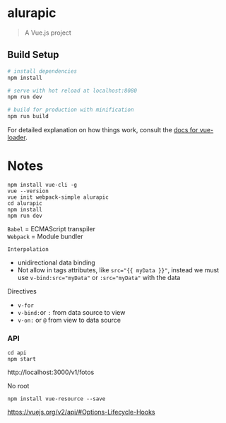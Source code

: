 # alurapic

> A Vue.js project

## Build Setup

``` bash
# install dependencies
npm install

# serve with hot reload at localhost:8080
npm run dev

# build for production with minification
npm run build
```

For detailed explanation on how things work, consult the [docs for vue-loader](http://vuejs.github.io/vue-loader).

# Notes

```
npm install vue-cli -g
vue --version
vue init webpack-simple alurapic
cd alurapic
npm install
npm run dev
```

`Babel` = ECMAScript transpiler  
`Webpack` = Module bundler

`Interpolation`
- unidirectional data binding
- Not allow in tags attributes, like `src="{{ myData }}"`, instead we must use `v-bind:src="myData"` or `:src="myData"` with the data

Directives
 - `v-for`
 - `v-bind:`or `:` from data source to view
 - `v-on:` or `@` from view to data source

### API
```
cd api
npm start
```
http://localhost:3000/v1/fotos

No root
```
npm install vue-resource --save
```

https://vuejs.org/v2/api/#Options-Lifecycle-Hooks